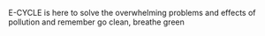 E-CYCLE is here to solve the overwhelming problems and effects of pollution and remember go clean, breathe green

<!---
Franchesco-442/Franchesco-442 is a ✨ special ✨ repository because its `README.md` (this file) appears on your GitHub profile.
You can click the Preview link to take a look at your changes.
--->
